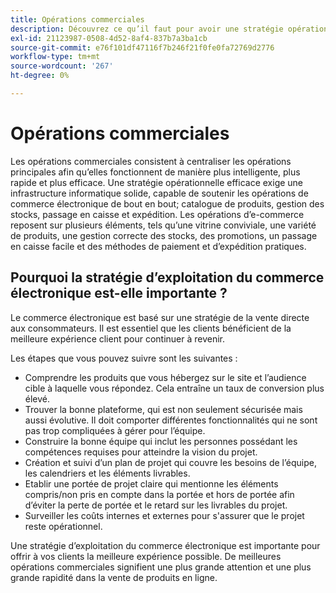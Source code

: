 ```yaml
---
title: Opérations commerciales
description: Découvrez ce qu’il faut pour avoir une stratégie opérationnelle efficace pour votre entreprise de commerce électronique.
exl-id: 21123987-0508-4d52-8af4-837b7a3ba1cb
source-git-commit: e76f101df47116f7b246f21f0fe0fa72769d2776
workflow-type: tm+mt
source-wordcount: '267'
ht-degree: 0%

---
```


# Opérations commerciales

Les opérations commerciales consistent à centraliser les opérations principales afin qu’elles fonctionnent de manière plus intelligente, plus rapide et plus efficace. Une stratégie opérationnelle efficace exige une infrastructure informatique solide, capable de soutenir les opérations de commerce électronique de bout en bout; catalogue de produits, gestion des stocks, passage en caisse et expédition. Les opérations d’e-commerce reposent sur plusieurs éléments, tels qu’une vitrine conviviale, une variété de produits, une gestion correcte des stocks, des promotions, un passage en caisse facile et des méthodes de paiement et d’expédition pratiques.

## Pourquoi la stratégie d’exploitation du commerce électronique est-elle importante ?

Le commerce électronique est basé sur une stratégie de la vente directe aux consommateurs. Il est essentiel que les clients bénéficient de la meilleure expérience client pour continuer à revenir.

Les étapes que vous pouvez suivre sont les suivantes :

- Comprendre les produits que vous hébergez sur le site et l’audience cible à laquelle vous répondez. Cela entraîne un taux de conversion plus élevé.
- Trouver la bonne plateforme, qui est non seulement sécurisée mais aussi évolutive. Il doit comporter différentes fonctionnalités qui ne sont pas trop compliquées à gérer pour l’équipe.
- Construire la bonne équipe qui inclut les personnes possédant les compétences requises pour atteindre la vision du projet.
- Création et suivi d’un plan de projet qui couvre les besoins de l’équipe, les calendriers et les éléments livrables.
- Etablir une portée de projet claire qui mentionne les éléments compris/non pris en compte dans la portée et hors de portée afin d’éviter la perte de portée et le retard sur les livrables du projet.
- Surveiller les coûts internes et externes pour s&#39;assurer que le projet reste opérationnel.

Une stratégie d’exploitation du commerce électronique est importante pour offrir à vos clients la meilleure expérience possible. De meilleures opérations commerciales signifient une plus grande attention et une plus grande rapidité dans la vente de produits en ligne.
